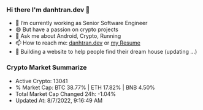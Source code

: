### Hi there I'm danhtran.dev 👋

- 🔭 I’m currently working as Senior Software Engineer
- 😄 But have a passion on crypto projects
- 💬 Ask me about Android, Crypto, Running 
- 📫 How to reach me: <a href="https://danhtran.dev" target="_blank">danhtran.dev</a> or <a href="Developer-Resume.pdf" target="_blank">my Resume</a>
- 🌱 Building a website to help people find their dream house (updating ...)

### Crypto Market Summarize
- Active Crypto: 13041
- % Market Cap: BTC 38.77% | ETH 17.82% | BNB 4.50%
- Total Market Cap Changed 24h: -1.04%
- Updated At: 8/7/2022, 9:16:49 AM
